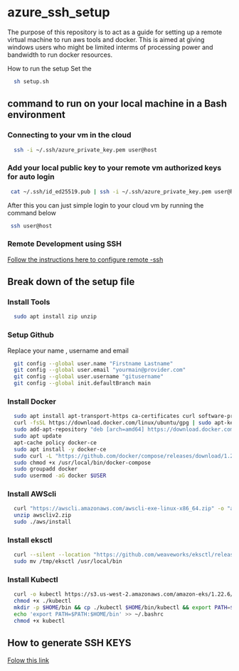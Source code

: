 # azure_ssh_setup

The purpose of this repository is to act as a guide for setting up a remote virtual machine to run aws tools and docker. This is aimed at giving windows users who might be limited interms of processing power and bandwidth to run docker resources.

How to run the setup
Set the 
```bash
  sh setup.sh
 ```
## command to run on your local machine in a Bash environment
### Connecting to your vm in the cloud
```bash
  ssh -i ~/.ssh/azure_private_key.pem user@host
```

### Add your local public key to your remote vm authorized keys for auto login 
```bash
 cat ~/.ssh/id_ed25519.pub | ssh -i ~/.ssh/azure_private_key.pem user@host 'cat >> ~/.ssh/authorized_keys'
 ```
 After this you can just simple login to your cloud vm by running the command below
 ```bash
  ssh user@host
 ```
 ### Remote Development using SSH
 [Follow the instructions here to configure remote -ssh](https://code.visualstudio.com/docs/remote/ssh)

## Break down of the setup file
### Install Tools
```bash
  sudo apt install zip unzip
```
### Setup Github
Replace your name , username and email
```bash
  git config --global user.name "Firstname Lastname"
  git config --global user.email "yourmain@provider.com"
  git config --global user.username "gitusername"
  git config --global init.defaultBranch main
```

### Install Docker
```bash
  sudo apt install apt-transport-https ca-certificates curl software-properties-common
  curl -fsSL https://download.docker.com/linux/ubuntu/gpg | sudo apt-key add -
  sudo add-apt-repository "deb [arch=amd64] https://download.docker.com/linux/ubuntu bionic stable"
  sudo apt update
  apt-cache policy docker-ce
  sudo apt install -y docker-ce
  sudo curl -L "https://github.com/docker/compose/releases/download/1.27.4/docker-compose-$(uname -s)-$(uname -m)" -o /usr/local/bin/docker-compose
  sudo chmod +x /usr/local/bin/docker-compose
  sudo groupadd docker
  sudo usermod -aG docker $USER
```
### Install AWScli
```bash
  curl "https://awscli.amazonaws.com/awscli-exe-linux-x86_64.zip" -o "awscliv2.zip"
  unzip awscliv2.zip
  sudo ./aws/install
```
### Install eksctl
```bash
  curl --silent --location "https://github.com/weaveworks/eksctl/releases/latest/download/eksctl_$(uname -s)_amd64.tar.gz" | tar xz -C /tmp
  sudo mv /tmp/eksctl /usr/local/bin
```
### Install Kubectl
```bash
  curl -o kubectl https://s3.us-west-2.amazonaws.com/amazon-eks/1.22.6/2022-03-09/bin/linux/amd64/kubectl
  chmod +x ./kubectl
  mkdir -p $HOME/bin && cp ./kubectl $HOME/bin/kubectl && export PATH=$PATH:$HOME/bin
  echo 'export PATH=$PATH:$HOME/bin' >> ~/.bashrc
  chmod +x kubectl
```




## How to generate SSH KEYS
[Folow this link](https://docs.github.com/en/authentication/connecting-to-github-with-ssh/generating-a-new-ssh-key-and-adding-it-to-the-ssh-agent)
